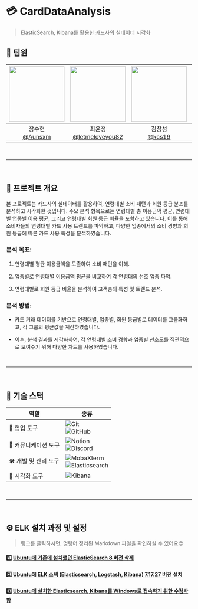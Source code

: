 # 💳 CardDataAnalysis
> ElasticSearch, Kibana를 활용한 카드사의 실데이터 시각화

## 🤝 팀원
|<img src="https://avatars.githubusercontent.com/u/98368034?v=4" width="150" height="150"/>|<img src="https://avatars.githubusercontent.com/u/49242646?v=4" width="150" height="150"/>|<img src="https://avatars.githubusercontent.com/u/103468518?v=4" width="150" height="150"/>|<img src="https://avatars.githubusercontent.com/u/103871252?v=4" width="150" height="150"/>|
|:-:|:-:|:-:|:-:|
|장수현<br/>[@Aunsxm](https://github.com/Aunsxm)|최윤정<br/>[@letmeloveyou82](https://github.com/letmeloveyou82)|김창성<br/>[@kcs19](https://github.com/kcs19)|김우현<br/>[@woody6624](https://github.com/woody6624)|

<br>

---

<br>

## 📒 프로젝트 개요
본 프로젝트는 카드사의 실데이터를 활용하여, 연령대별 소비 패턴과 회원 등급 분포를 분석하고 시각화한 것입니다. 주요 분석 항목으로는 연령대별 총 이용금액 평균, 연령대별 업종별 이용 평균, 그리고 연령대별 회원 등급 비율을 포함하고 있습니다. 이를 통해 소비자들의 연령대별 카드 사용 트렌드를 파악하고, 다양한 업종에서의 소비 경향과 회원 등급에 따른 카드 사용 특성을 분석하였습니다.

### **분석 목표**:
1. 연령대별 평균 이용금액을 도출하여 소비 패턴을 이해.

2. 업종별로 연령대별 이용금액 평균을 비교하여 각 연령대의 선호 업종 파악.
3. 연령대별로 회원 등급 비율을 분석하여 고객층의 특성 및 트렌드 분석.

### **분석 방법**:
- 카드 거래 데이터를 기반으로 연령대별, 업종별, 회원 등급별로 데이터를 그룹화하고, 각 그룹의 평균값을 계산하였습니다.

- 이후, 분석 결과를 시각화하여, 각 연령대별 소비 경향과 업종별 선호도를 직관적으로 보여주기 위해 다양한 차트를 사용하였습니다.

<br>

---

<br>

## 🔧 기술 스택

| **역할**            | **종류**                                                                                                              |
|----------------------|-----------------------------------------------------------------------------------------------------------------------|
| 🤝 협업 도구         | ![Git](https://img.shields.io/badge/git-%23F05033.svg?style=for-the-badge&logo=git&logoColor=white) <br> ![GitHub](https://img.shields.io/badge/github-%23121011.svg?style=for-the-badge&logo=github&logoColor=white) |
| 💬 커뮤니케이션 도구 | ![Notion](https://img.shields.io/badge/Notion-%23000000.svg?style=for-the-badge&logo=notion&logoColor=white)<br> ![Discord](https://img.shields.io/badge/Discord-%235865F2.svg?style=for-the-badge&logo=discord&logoColor=white)|
| 🛠️ 개발 및 관리 도구 | ![MobaXterm](https://img.shields.io/badge/mobaxterm-2C2E34.svg?style=for-the-badge&logo=mobaxterm&logoColor=white) <br> ![Elasticsearch](https://img.shields.io/badge/elasticsearch-%230377CC.svg?style=for-the-badge&logo=elasticsearch&logoColor=white)|
| :eyes: 시각화 도구 | ![Kibana](https://img.shields.io/badge/Kibana-E8478B.svg?&style=for-the-badge&logo=Kibana&logoColor=white)|

<br>

---

<br>

## ⚙️ ELK 설치 과정 및 설정
> 링크를 클릭하시면, 명령어 정리된 Markdown 파일을 확인하실 수 있어요😊
#### 1️⃣ [Ubuntu에 기존에 설치했던 ElasticSearch 8 버전 삭제](Uninstall-ElasticSearch-8-from-Ubuntu.md)
#### 2️⃣ [Ubuntu에 ELK 스택 (Elasticsearch, Logstash, Kibana) 7.17.27 버전 설치](Install-ELK-7.17.27-on-Ubuntu.md)
#### 3️⃣ [Ubuntu에 설치한 Elasticsearch, Kibana를 Windows로 접속하기 위한 수정사항](Configure-Elasticsearch-Kibana-Access-from-Windows.md)
